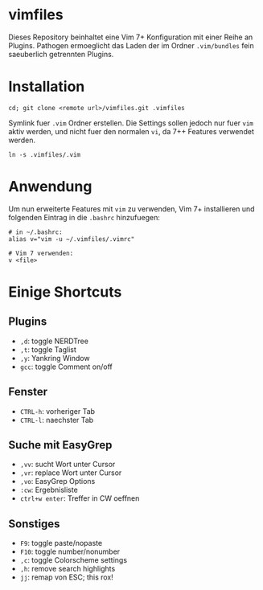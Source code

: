 # vimfiles

Dieses Repository beinhaltet eine Vim 7+ Konfiguration mit einer Reihe an Plugins. Pathogen ermoeglicht das Laden der im Ordner `.vim/bundles` fein saeuberlich getrennten Plugins.


# Installation

    cd; git clone <remote url>/vimfiles.git .vimfiles

Symlink fuer `.vim` Ordner erstellen. Die Settings sollen jedoch nur fuer `vim` aktiv werden, und nicht fuer den normalen `vi`, da 7++ Features verwendet werden.

    ln -s .vimfiles/.vim


# Anwendung

Um nun erweiterte Features mit `vim` zu verwenden, Vim 7+ installieren und folgenden Eintrag in die `.bashrc` hinzufuegen:

    # in ~/.bashrc:
    alias v="vim -u ~/.vimfiles/.vimrc"
    
    # Vim 7 verwenden:
    v <file>


# Einige Shortcuts

## Plugins
* `,d`: toggle NERDTree
* `,t`: toggle Taglist
* `,y`: Yankring Window
* `gcc`: toggle Comment on/off

## Fenster
* `CTRL-h`: vorheriger Tab
* `CTRL-l`: naechster Tab

## Suche mit EasyGrep
* `,vv`: sucht Wort unter Cursor
* `,vr`: replace Wort unter Cursor
* `,vo`: EasyGrep Options
* `:cw`: Ergebnisliste
* `ctrl+w enter`: Treffer in CW oeffnen

## Sonstiges
* `F9`: toggle paste/nopaste
* `F10`: toggle number/nonumber
* `,c`: toggle Colorscheme settings
* `,h`: remove search highlights
* `jj`: remap von ESC; this rox!






